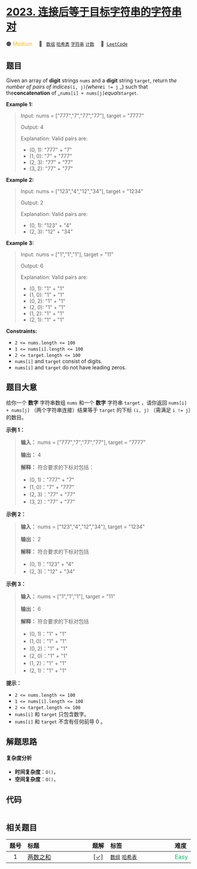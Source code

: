 # [2023. 连接后等于目标字符串的字符串对](https://leetcode.com/problems/number-of-pairs-of-strings-with-concatenation-equal-to-target)

🟠 <font color=#ffb800>Medium</font>&emsp; 🔖&ensp; [`数组`](/tag/array.md) [`哈希表`](/tag/hash-table.md) [`字符串`](/tag/string.md) [`计数`](/tag/counting.md)&emsp; 🔗&ensp;[`LeetCode`](https://leetcode.com/problems/number-of-pairs-of-strings-with-concatenation-equal-to-target)

## 题目

Given an array of **digit** strings `nums` and a **digit** string `target`,
return _the number of pairs of indices_`(i, j)`_(where_`i != j` _) such that
the**concatenation** of _`nums[i] + nums[j]`_equals_`target`.



**Example 1:**

> Input: nums = ["777","7","77","77"], target = "7777"
> 
> Output: 4
> 
> Explanation: Valid pairs are:
> - (0, 1): "777" + "7"
> - (1, 0): "7" + "777"
> - (2, 3): "77" + "77"
> - (3, 2): "77" + "77"

**Example 2:**

> Input: nums = ["123","4","12","34"], target = "1234"
> 
> Output: 2
> 
> Explanation: Valid pairs are:
> - (0, 1): "123" + "4"
> - (2, 3): "12" + "34"

**Example 3:**

> Input: nums = ["1","1","1"], target = "11"
> 
> Output: 6
> 
> Explanation: Valid pairs are:
> - (0, 1): "1" + "1"
> - (1, 0): "1" + "1"
> - (0, 2): "1" + "1"
> - (2, 0): "1" + "1"
> - (1, 2): "1" + "1"
> - (2, 1): "1" + "1"

**Constraints:**

  * `2 <= nums.length <= 100`
  * `1 <= nums[i].length <= 100`
  * `2 <= target.length <= 100`
  * `nums[i]` and `target` consist of digits.
  * `nums[i]` and `target` do not have leading zeros.


## 题目大意

给你一个 **数字**  字符串数组 `nums` 和一个 **数字**  字符串 `target` ，请你返回 `nums[i] + nums[j]`
（两个字符串连接）结果等于 `target` 的下标 `(i, j)` （需满足 `i != j`）的数目。



**示例 1：**

> 
> 
> 
> 
> 
> **输入：** nums = ["777","7","77","77"], target = "7777"
> 
> **输出：** 4
> 
> **解释：** 符合要求的下标对包括：
> - (0, 1)："777" + "7"
> - (1, 0)："7" + "777"
> - (2, 3)："77" + "77"
> - (3, 2)："77" + "77"
> 
> 

**示例 2：**

> 
> 
> 
> 
> 
> **输入：** nums = ["123","4","12","34"], target = "1234"
> 
> **输出：** 2
> 
> **解释：** 符合要求的下标对包括
> - (0, 1)："123" + "4"
> - (2, 3)："12" + "34"
> 
> 

**示例 3：**

> 
> 
> 
> 
> 
> **输入：** nums = ["1","1","1"], target = "11"
> 
> **输出：** 6
> 
> **解释：** 符合要求的下标对包括
> - (0, 1)："1" + "1"
> - (1, 0)："1" + "1"
> - (0, 2)："1" + "1"
> - (2, 0)："1" + "1"
> - (1, 2)："1" + "1"
> - (2, 1)："1" + "1"
> 
> 



**提示：**

  * `2 <= nums.length <= 100`
  * `1 <= nums[i].length <= 100`
  * `2 <= target.length <= 100`
  * `nums[i]` 和 `target` 只包含数字。
  * `nums[i]` 和 `target` 不含有任何前导 0 。


## 解题思路

#### 复杂度分析

- **时间复杂度**：`O()`，
- **空间复杂度**：`O()`，

## 代码

```javascript

```

## 相关题目

<!-- prettier-ignore -->
| 题号 | 标题 | 题解 | 标签 | 难度 |
| :------: | :------ | :------: | :------ | :------ |
| 1 | [两数之和](https://leetcode.com/problems/two-sum) | [[✓]](/problem/0001.md) |  [`数组`](/tag/array.md) [`哈希表`](/tag/hash-table.md) | <font color=#15bd66>Easy</font> |

<style>
.blue {
    background-color: #096dd9;
    padding: 0.25rem 0.5rem;
    margin: 0;
    font-size: 0.85em;
    border-radius: 3px;
    color: white;
    font-weight: 500;
}
table th:first-of-type { width: 10%; }
table th:nth-of-type(2) { width: 35%; }
table th:nth-of-type(3) { width: 10%; }
table th:nth-of-type(4) { width: 35%; }
table th:nth-of-type(5) { width: 10%; }
</style>
